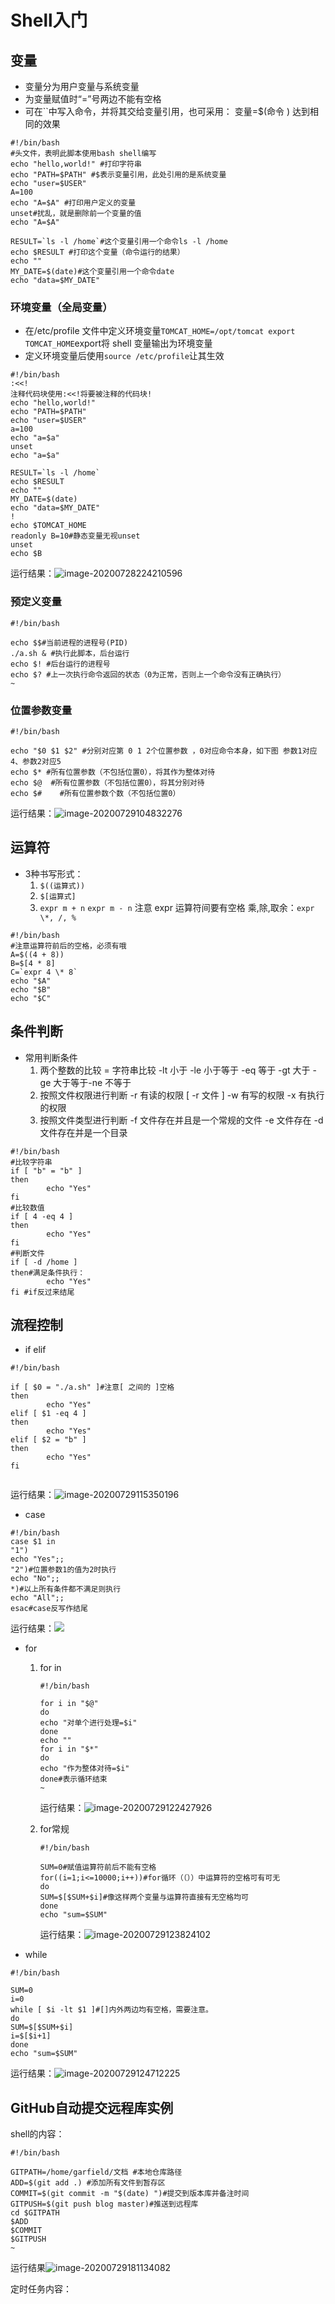 # Shell入门

## 变量

* 变量分为用户变量与系统变量
* 为变量赋值时“=”号两边不能有空格
* 可在``中写入命令，并将其交给变量引用，也可采用：       变量=$(命令 )     达到相同的效果

```shell
#!/bin/bash  
#头文件，表明此脚本使用bash shell编写
echo "hello,world!" #打印字符串
echo "PATH=$PATH" #$表示变量引用，此处引用的是系统变量
echo "user=$USER"
A=100
echo "A=$A" #打印用户定义的变量
unset#扰乱，就是删除前一个变量的值
echo "A=$A"

RESULT=`ls -l /home`#这个变量引用一个命令ls -l /home
echo $RESULT #打印这个变量（命令运行的结果）
echo ""
MY_DATE=$(date)#这个变量引用一个命令date
echo "data=$MY_DATE"
```

### 环境变量（全局变量）

* 在/etc/profile 文件中定义环境变量`TOMCAT_HOME=/opt/tomcat
  export TOMCAT_HOME`export将 shell 变量输出为环境变量
* 定义环境变量后使用`source /etc/profile`让其生效

```shell
#!/bin/bash
:<<!
注释代码块使用:<<!将要被注释的代码块!
echo "hello,world!"
echo "PATH=$PATH"
echo "user=$USER"
a=100
echo "a=$a"
unset
echo "a=$a"

RESULT=`ls -l /home`
echo $RESULT
echo ""
MY_DATE=$(date)
echo "data=$MY_DATE"
!
echo $TOMCAT_HOME
readonly B=10#静态变量无视unset
unset
echo $B       
```

运行结果：<img src="https://i.loli.net/2020/07/28/ZEUp9VBFqQoKJGW.png" alt="image-20200728224210596"  />



### 预定义变量

```shell
#!/bin/bash

echo $$#当前进程的进程号(PID)
./a.sh & #执行此脚本，后台运行
echo $! #后台运行的进程号
echo $? #上一次执行命令返回的状态（0为正常，否则上一个命令没有正确执行）
~        
```

### 位置参数变量

```shell
#!/bin/bash

echo "$0 $1 $2" #分别对应第 0 1 2个位置参数 ，0对应命令本身，如下图 参数1对应4、参数2对应5 
echo $* #所有位置参数（不包括位置0），将其作为整体对待
echo $@  #所有位置参数（不包括位置0），将其分别对待
echo $#    #所有位置参数个数（不包括位置0）
```

运行结果：![image-20200729104832276](/home/garfield/.config/Typora/typora-user-images/image-20200729104832276.png)





## 运算符

* 3种书写形式：
  1. `$((运算式))`
  2. `$[运算式]`
  3. `expr m + n` `expr m - n`   注意 expr 运算符间要有空格
       乘,除,取余：`expr \*, /, %`

```shell
#!/bin/bash
#注意运算符前后的空格，必须有哦
A=$((4 + 8))
B=$[4 * 8]
C=`expr 4 \* 8`
echo "$A"
echo "$B"
echo "$C"

```



## 条件判断

* 常用判断条件
  1. 两个整数的比较
     = 字符串比较
     -lt 小于
     -le 小于等于
     -eq 等于
     -gt 大于
     -ge 大于等于-ne 不等于
  2.  按照文件权限进行判断
     -r 有读的权限 [ -r 文件 ]
     -w 有写的权限
     -x 有执行的权限
  3. 按照文件类型进行判断
     -f 文件存在并且是一个常规的文件
     -e 文件存在
     -d 文件存在并是一个目录

```shell
#!/bin/bash
#比较字符串
if [ "b" = "b" ]
then
        echo "Yes"
fi
#比较数值
if [ 4 -eq 4 ]
then
        echo "Yes"
fi
#判断文件
if [ -d /home ]
then#满足条件执行：
        echo "Yes"       
fi #if反过来结尾
```



## 流程控制

* if elif 

```shell
#!/bin/bash

if [ $0 = "./a.sh" ]#注意[ 之间的 ]空格
then
        echo "Yes"
elif [ $1 -eq 4 ]
then
        echo "Yes"
elif [ $2 = "b" ]
then
        echo "Yes"
fi
              
```

运行结果：![image-20200729115350196](/home/garfield/.config/Typora/typora-user-images/image-20200729115350196.png)



* case

```shell
#!/bin/bash
case $1 in
"1")
echo "Yes";;
"2")#位置参数1的值为2时执行
echo "No";;
*)#以上所有条件都不满足则执行
echo "All";;
esac#case反写作结尾                                                                                    
```

运行结果：![](/home/garfield/.config/Typora/typora-user-images/image-20200729120253939.png)



* for

  1. for in

     ```shell
     #!/bin/bash
     
     for i in "$@"
     do
     echo "对单个进行处理=$i"
     done
     echo ""
     for i in "$*"
     do
     echo "作为整体对待=$i"
     done#表示循环结束
     ~           
     ```

     运行结果：![image-20200729122427926](/home/garfield/.config/Typora/typora-user-images/image-20200729122427926.png)

     

  2. for常规

     ```shell
     #!/bin/bash
     
     SUM=0#赋值运算符前后不能有空格
     for((i=1;i<=10000;i++))#for循环（（））中运算符的空格可有可无
     do
     SUM=$[$SUM+$i]#像这样两个变量与运算符直接有无空格均可
     done
     echo "sum=$SUM"
     ```

     运行结果：![image-20200729123824102](/home/garfield/.config/Typora/typora-user-images/image-20200729123824102.png)

* while

```shell
#!/bin/bash

SUM=0
i=0
while [ $i -lt $1 ]#[]内外两边均有空格，需要注意。
do
SUM=$[$SUM+$i]
i=$[$i+1]
done
echo "sum=$SUM"                      
```

运行结果：![image-20200729124712225](/home/garfield/.config/Typora/typora-user-images/image-20200729124712225.png)





## GitHub自动提交远程库实例

shell的内容：

```shell
#!/bin/bash

GITPATH=/home/garfield/文档 #本地仓库路径
ADD=$(git add .) #添加所有文件到暂存区
COMMIT=$(git commit -m "$(date) ")#提交到版本库并备注时间
GITPUSH=$(git push blog master)#推送到远程库
cd $GITPATH
$ADD
$COMMIT
$GITPUSH
~                
```

运行结果![image-20200729181134082](/home/garfield/.config/Typora/typora-user-images/image-20200729181134082.png)

定时任务内容：

```

```



 